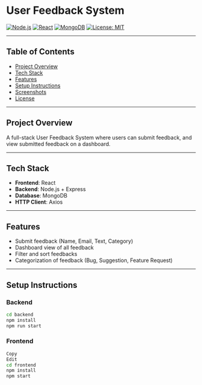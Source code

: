 # User Feedback System

[![Node.js](https://img.shields.io/badge/Backend-Node.js-green)]()
[![React](https://img.shields.io/badge/Frontend-React-blue)]()
[![MongoDB](https://img.shields.io/badge/Database-MongoDB-brightgreen)]()
[![License: MIT](https://img.shields.io/badge/License-MIT-yellow.svg)]()

---

## Table of Contents
- [Project Overview](#project-overview)
- [Tech Stack](#tech-stack)
- [Features](#features)
- [Setup Instructions](#setup-instructions)
- [Screenshots](#screenshots)
- [License](#license)

---

## Project Overview

A full-stack User Feedback System where users can submit feedback, and view submitted feedback on a dashboard.

---

## Tech Stack

- **Frontend**: React
- **Backend**: Node.js + Express
- **Database**: MongoDB
- **HTTP Client**: Axios

---

## Features

- Submit feedback (Name, Email, Text, Category)
- Dashboard view of all feedback
- Filter and sort feedbacks
- Categorization of feedback (Bug, Suggestion, Feature Request)

---

## Setup Instructions

### Backend
```bash
cd backend
npm install
npm run start
```

### Frontend
```bash
Copy
Edit
cd frontend
npm install
npm start

